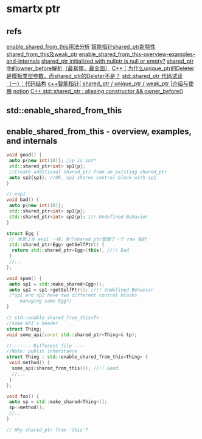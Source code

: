 # smartx ptr

## refs

[enable_shared_from_this用法分析](https://www.cnblogs.com/wangshaowei/p/10669646.html)
[智能指针shared_ptr新特性shared_from_this及weak_ptr](https://www.cnblogs.com/wangshaowei/p/10669646.html)
[enable_shared_from_this-overview-examples-and-internals](https://www.nextptr.com/tutorial/ta1414193955/enable_shared_from_this-overview-examples-and-internals)
[shared_ptr initialized with nullptr is null or empty?](https://www.nextptr.com/question/qa1372136808/shared_ptr-initialized-with-nullptr-is-null-or-empty)
[shared_ptr中的owner_before解析（最易懂，最全面）](https://blog.csdn.net/weixin_45590473/article/details/113040456)
[C++：为什么unique_ptr的Deleter是模板类型参数，而shared_ptr的Deleter不是？](https://www.cnblogs.com/fuzhe1989/p/7763623.html)
[std::shared_ptr 代码试读（一）：代码结构](https://github.com/Walton1128/STL-soruce-code-read/blob/main/shared_ptr%20%E4%BB%A3%E7%A0%81%E8%AF%95%E8%AF%BB%EF%BC%88%E4%B8%80%EF%BC%89%EF%BC%9A%E4%BB%A3%E7%A0%81%E7%BB%93%E6%9E%84.md)
[c++智能指针[ shared_ptr / unique_ptr / weak_ptr ]介绍与使用](https://juejin.cn/post/7137133849430982693)
[notion](https://www.notion.so/SpecialColumns-bd4c86fea6704b9f95fa00917bd21d63#09bfb0d0e2214781b15520e70e8e7f97)
[C++ std::shared_ptr : aliasing constructor && owner_before()](https://www.cnblogs.com/youxue-helloworld/p/12993810.html)

## std::enable_shared_from_this

## enable_shared_from_this - overview, examples, and internals

```c++
void good() {
 auto p{new int(10)}; //p is int*
 std::shared_ptr<int> sp1{p};
 //Create additional shared_ptr from an existing shared_ptr
 auto sp2{sp1}; //OK. sp2 shares control block with sp1
}

// exp1
void bad() {
 auto p{new int(10)};
 std::shared_ptr<int> sp1{p};
 std::shared_ptr<int> sp2{p}; //! Undefined Behavior
}

struct Egg {
 // 本质上与 exp1 一样，多个shared_ptr管理了一个 raw 指针
 std::shared_ptr<Egg> getSelfPtr() {
  return std::shared_ptr<Egg>(this); //!! Bad
 }
 //...
};

void spam() {
 auto sp1 = std::make_shared<Egg>();
 auto sp2 = sp1->getSelfPtr(); //!! Undefined Behavior
 /*sp1 and sp2 have two different control blocks
     managing same Egg*/
}

// std::enable_shared_from_this<T>
//some API's header
struct Thing;
void some_api(const std::shared_ptr<Thing>& tp);

//------- Different file ----
//Note: public inheritance
struct Thing : std::enable_shared_from_this<Thing> {
 void method() {
  some_api(shared_from_this()); //!! Good.
  //...
 }
};

void foo() {
 auto sp = std::make_shared<Thing>();
 sp->method();
 //..
}

// Why shared_ptr from 'this'?
```
